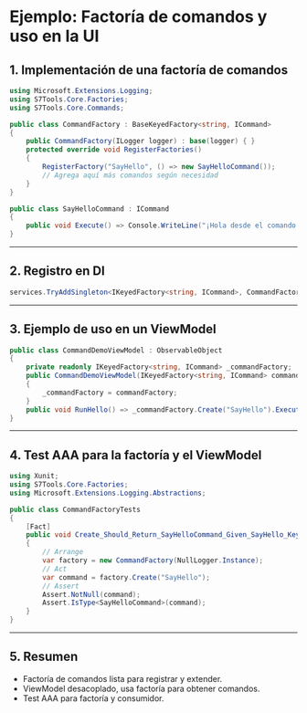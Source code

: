 # Ejemplo: Factoría de comandos y uso en la UI

## 1. Implementación de una factoría de comandos

```csharp
using Microsoft.Extensions.Logging;
using S7Tools.Core.Factories;
using S7Tools.Core.Commands;

public class CommandFactory : BaseKeyedFactory<string, ICommand>
{
    public CommandFactory(ILogger logger) : base(logger) { }
    protected override void RegisterFactories()
    {
        RegisterFactory("SayHello", () => new SayHelloCommand());
        // Agrega aquí más comandos según necesidad
    }
}

public class SayHelloCommand : ICommand
{
    public void Execute() => Console.WriteLine("¡Hola desde el comando!");
}
```

---

## 2. Registro en DI

```csharp
services.TryAddSingleton<IKeyedFactory<string, ICommand>, CommandFactory>();
```

---

## 3. Ejemplo de uso en un ViewModel

```csharp
public class CommandDemoViewModel : ObservableObject
{
    private readonly IKeyedFactory<string, ICommand> _commandFactory;
    public CommandDemoViewModel(IKeyedFactory<string, ICommand> commandFactory)
    {
        _commandFactory = commandFactory;
    }
    public void RunHello() => _commandFactory.Create("SayHello").Execute();
}
```

---

## 4. Test AAA para la factoría y el ViewModel

```csharp
using Xunit;
using S7Tools.Core.Factories;
using Microsoft.Extensions.Logging.Abstractions;

public class CommandFactoryTests
{
    [Fact]
    public void Create_Should_Return_SayHelloCommand_Given_SayHello_Key()
    {
        // Arrange
        var factory = new CommandFactory(NullLogger.Instance);
        // Act
        var command = factory.Create("SayHello");
        // Assert
        Assert.NotNull(command);
        Assert.IsType<SayHelloCommand>(command);
    }
}
```

---

## 5. Resumen
- Factoría de comandos lista para registrar y extender.
- ViewModel desacoplado, usa factoría para obtener comandos.
- Test AAA para factoría y consumidor.
